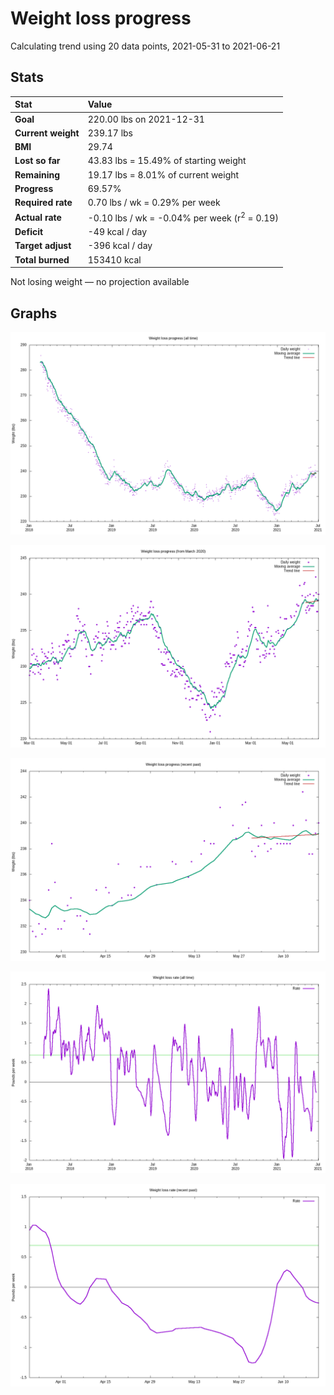 # Weight loss progress

Calculating trend using 20 data points, 2021-05-31 to 2021-06-21

## Stats

Stat|Value
:-|:-
**Goal**|220.00 lbs on 2021-12-31
**Current weight**|239.17 lbs
**BMI**|29.74
**Lost so far**|43.83 lbs = 15.49% of starting weight
**Remaining**|19.17 lbs =  8.01% of current  weight
**Progress**|69.57%
**Required rate**|0.70 lbs / wk = 0.29% per week
**Actual rate**|-0.10 lbs / wk = -0.04% per week  (r<sup>2</sup> = 0.19)
**Deficit**|-49 kcal / day
**Target adjust**|-396 kcal / day
**Total burned**|153410 kcal

Not losing weight &mdash; no projection available

## Graphs

![](weight-graph-alltime.png)

![](weight-graph-covid.png)

![](weight-graph-recent.png)

![](rate-graph-alltime.png)

![](rate-graph-recent.png)
